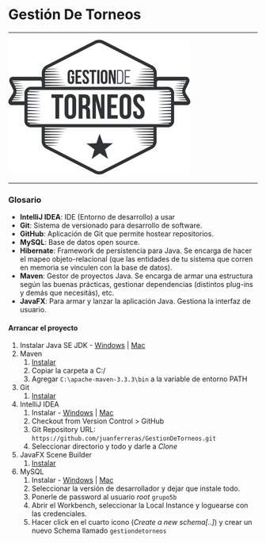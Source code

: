 # Gestión De Torneos #

***
![Screenshot](src/main/resources/fmxl/logo.png)
***

### Glosario ###

- **IntelliJ IDEA**: IDE (Entorno de desarrollo) a usar
- **Git**: Sistema de versionado para desarrollo de software.
- **GitHub**: Aplicación de Git que permite hostear repositorios.
- **MySQL**: Base de datos open source.
- **Hibernate**: Framework de persistencia para Java. Se encarga de hacer el mapeo objeto-relacional (que las entidades de tu sistema que corren en memoria se vinculen con la base de datos).
- **Maven**: Gestor de proyectos Java. Se encarga de armar una estructura según las buenas prácticas, gestionar dependencias (distintos plug-ins y demás que necesitás), etc.
- **JavaFX**: Para armar y lanzar la aplicación Java. Gestiona la interfaz de usuario.

#### Arrancar el proyecto ####

1. Instalar Java SE JDK - [Windows](http://treehouse.github.io/installation-guides/windows/jdk-windows.html) | [Mac](http://treehouse.github.io/installation-guides/mac/jdk-mac.html)
2. Maven
    1. [Instalar](http://mirrors.nxnethosting.com/apache/maven/maven-3/3.3.3/binaries/apache-maven-3.3.3-bin.zip) 
    2. Copiar la carpeta a C:/
    3. Agregar ```C:\apache-maven-3.3.3\bin``` a la variable de entorno PATH
3. Git
    1. [Instalar](http://git-scm.com/download/win)
3. IntelliJ IDEA
    1. Instalar - [Windows](http://treehouse.github.io/installation-guides/windows/intellij-idea-win.html) | [Mac](http://treehouse.github.io/installation-guides/mac/intellij-idea-mac.html)
    2. Checkout from Version Control > GitHub
    3. Git Repository URL: ```https://github.com/juanferreras/GestionDeTorneos.git```
    4. Seleccionar directorio y todo y darle a *Clone*
4. JavaFX Scene Builder
    1. [Instalar](http://download.oracle.com/otn-pub/java/javafx_scenebuilder/2.0-b20/javafx_scenebuilder-2_0-windows.msi)
5. MySQL
    1. Instalar - [Windows](http://dev.mysql.com/get/Downloads/MySQLInstaller/mysql-installer-web-community-5.6.26.0.msi) | [Mac](http://dev.mysql.com/get/Downloads/MySQL-5.6/mysql-5.6.26-osx10.9-x86_64.dmg)
    2. Seleccionar la versión de desarrollador y dejar que instale todo.
    3. Ponerle de password al usuario *root* ```grupo5b```
    4. Abrir el Workbench, seleccionar la Local Instance y loguearse con las credenciales.
    5. Hacer click en el cuarto icono (_Create a new schema[..]_) y crear un nuevo Schema llamado ```gestiondetorneos```
